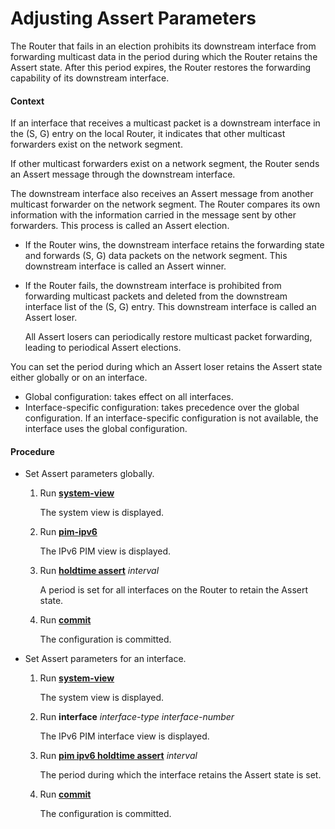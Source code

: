 Adjusting Assert Parameters
===========================

The Router that fails in an election prohibits its downstream interface from forwarding multicast data in the period during which the Router retains the Assert state. After this period expires, the Router restores the forwarding capability of its downstream interface.

#### Context

If an interface that receives a multicast packet is a downstream interface in the (S, G) entry on the local Router, it indicates that other multicast forwarders exist on the network segment.

If other multicast forwarders exist on a network segment, the Router sends an Assert message through the downstream interface.

The downstream interface also receives an Assert message from another multicast forwarder on the network segment. The Router compares its own information with the information carried in the message sent by other forwarders. This process is called an Assert election.

* If the Router wins, the downstream interface retains the forwarding state and forwards (S, G) data packets on the network segment. This downstream interface is called an Assert winner.
* If the Router fails, the downstream interface is prohibited from forwarding multicast packets and deleted from the downstream interface list of the (S, G) entry. This downstream interface is called an Assert loser.
  
  All Assert losers can periodically restore multicast packet forwarding, leading to periodical Assert elections.

You can set the period during which an Assert loser retains the Assert state either globally or on an interface.

* Global configuration: takes effect on all interfaces.
* Interface-specific configuration: takes precedence over the global configuration. If an interface-specific configuration is not available, the interface uses the global configuration.

#### Procedure

* Set Assert parameters globally.
  1. Run [**system-view**](cmdqueryname=system-view)
     
     
     
     The system view is displayed.
  2. Run [**pim-ipv6**](cmdqueryname=pim-ipv6)
     
     
     
     The IPv6 PIM view is displayed.
  3. Run [**holdtime assert**](cmdqueryname=holdtime+assert) *interval*
     
     
     
     A period is set for all interfaces on the Router to retain the Assert state.
  4. Run [**commit**](cmdqueryname=commit)
     
     
     
     The configuration is committed.
* Set Assert parameters for an interface.
  1. Run [**system-view**](cmdqueryname=system-view)
     
     
     
     The system view is displayed.
  2. Run **interface** *interface-type* *interface-number*
     
     
     
     The IPv6 PIM interface view is displayed.
  3. Run [**pim ipv6 holdtime assert**](cmdqueryname=pim+ipv6+holdtime+assert) *interval*
     
     
     
     The period during which the interface retains the Assert state is set.
  4. Run [**commit**](cmdqueryname=commit)
     
     
     
     The configuration is committed.